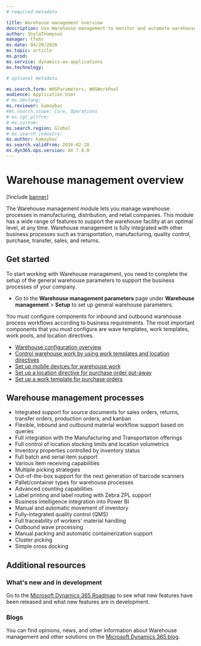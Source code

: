 ```yaml
---
# required metadata

title: Warehouse management overview
description: Use Warehouse management to monitor and automate warehouse processes. 
author: ShylaThompson
manager: tfehr
ms.date: 04/20/2020
ms.topic: article
ms.prod: 
ms.service: dynamics-ax-applications
ms.technology: 

# optional metadata

ms.search.form: WHSParameters, WHSWorkPool
audience: Application User
# ms.devlang: 
ms.reviewer: kamaybac
#ms.search.scope: Core, Operations
# ms.tgt_pltfrm: 
# ms.custom: 
ms.search.region: Global
# ms.search.industry: 
ms.author: kamaybac
ms.search.validFrom: 2016-02-28
ms.dyn365.ops.version: AX 7.0.0
---
```

# Warehouse management overview

[!include [banner](../includes/banner.md)]

The Warehouse management module lets you manage warehouse processes in manufacturing, distribution, and retail companies. This module has a wide range of features to support the warehouse facility at an optimal level, at any time. Warehouse management is fully integrated with other business processes such as transportation, manufacturing, quality control, purchase, transfer, sales, and returns.

## Get started
To start working with Warehouse management, you need to complete the setup of the general warehouse parameters to support the business processes of your company.

- Go to the **Warehouse management parameters** page under **Warehouse management** > **Setup** to set up general warehouse parameters.

You must configure components for inbound and outbound warehouse process workflows according to business requirements. The most important components that you must configure are wave templates, work templates, work pools, and location directives.

- [Warehouse configuration overview](warehouse-configuration.md)
- [Control warehouse work by using work templates and location directives](control-warehouse-location-directives.md)
- [Set up mobile devices for warehouse work](configure-mobile-devices-warehouse.md)
- [Set up a location directive for purchase order put-away](../transportation/tasks/set-up-location-directive-purchase-order-put-away.md)
- [Set up a work template for purchase orders](./tasks/set-up-work-template-purchase-orders.md)

## Warehouse management processes
- Integrated support for source documents for sales orders, returns, transfer orders, production orders, and kanban  
- Flexible, inbound and outbound material workflow support based on queries
- Full integration with the Manufacturing and Transportation offerings
- Full control of location stocking limits and location volumetrics
- Inventory properties controlled by inventory status
- Full batch and serial item support
- Various item receiving capabilities
- Multiple picking strategies
- Out-of-the-box support for the next generation of barcode scanners
- Pallet/container types for warehouse processes
- Advanced counting capabilities
- Label printing and label routing with Zebra ZPL support
- Business intelligence integration into Power BI
- Manual and automatic movement of inventory
- Fully-integrated quality control (QMS)
- Full traceability of workers' material handling
- Outbound wave processing
- Manual packing and automatic containerization support
- Cluster picking
- Simple cross docking

## Additional resources
### What's new and in development
Go to the [Microsoft Dynamics 365 Roadmap](https://roadmap.dynamics.com/) to see what new features have been released and what new features are in development.

### Blogs
You can find opinions, news, and other information about Warehouse management and other solutions on the [Microsoft Dynamics 365 blog](https://community.dynamics.com/b/msftdynamicsblog).


 

